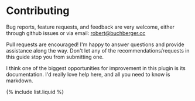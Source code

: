 ---
---
# Contributing

Bug reports, feature requests, and feedback are very welcome, either through
github issues or via email: robert@buchberger.cc 

Pull requests are encouraged! I'm happy to answer questions and provide
assistance along the way.  Don't let any of the recommendations/requests in this
guide stop you from submitting one.

I think one of the biggest opportunities for improvement in this plugin is its
documentation. I'd really love help here, and all you need to know is markdown.

{% include list.liquid %}

